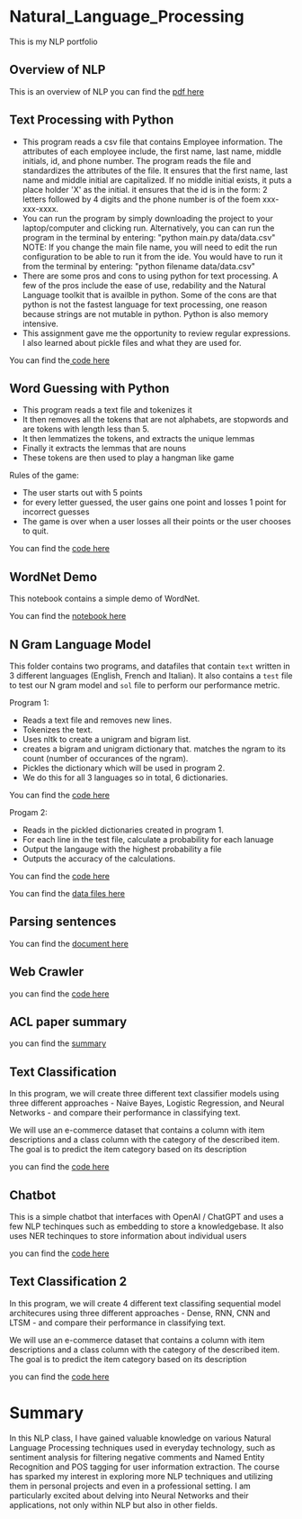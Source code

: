 # Natural_Language_Processing
This is my NLP portfolio
## Overview of NLP
This is an overview of NLP
you can find the [pdf here](https://github.com/emmanueluzodike/Natural_Language_Processing/blob/main/Overview%20of%20NLP.pdf) 

## Text Processing with Python
- This program reads a csv file that contains Employee information. The attributes of each employee include, the first name, last name, middle initials, id, and phone number. The program reads the file and standardizes the attributes of the file. It ensures that the first name, last name and middle initial are capitalized. If no middle initial exists, it puts a place holder 'X' as the initial. it ensures that the id is in the form: 2 letters followed by 4 digits and the phone number is of the foem xxx-xxx-xxxx.
- You can run the program by simply downloading the project to your laptop/computer and clicking run. Alternatively, you can can run the program in the terminal by entering: "python main.py data/data.csv"
NOTE: If you change the main file name, you will need to edit the run configuration to be able to run it from the ide. You would have to run it from the terminal by entering: "python filename data/data.csv"
- There are some pros and cons to using python for text processing. A few of the pros include the ease of use, redability and the Natural Language toolkit that is availble in python. Some of the cons are that python is not the fastest language for text processing, one reason because strings are not mutable in python. Python is also memory intensive.
- This assignment gave me the opportunity to review regular expressions. I also learned about pickle files and what they are used for.

You can find the[ code here](https://github.com/emmanueluzodike/Natural_Language_Processing/tree/main/Text%20Processing%20with%20Python)

## Word Guessing with Python
- This program reads a text file and tokenizes it
- It then removes all the tokens that are not alphabets, are stopwords and are tokens with length less than 5. 
- It then lemmatizes the tokens, and extracts the unique lemmas
- Finally it extracts the lemmas that are nouns
- These tokens are then used to play a hangman like game

Rules of the game:
- The user starts out with 5 points
- for every letter guessed, the user gains one point and losses 1 point for incorrect guesses
- The game is over when a user losses all their points or the user chooses to quit.

You can find the [code here](https://github.com/emmanueluzodike/Natural_Language_Processing/blob/main/Word%20Guessing%20Game%20-%20NLTK%20Demo/main.py)

## WordNet Demo
This notebook contains a simple demo of WordNet.

You can find the [notebook here](https://github.com/emmanueluzodike/Natural_Language_Processing/blob/main/Word%20Guessing%20Game%20-%20NLTK%20Demo/main.py)

## N Gram Language Model
This folder contains two programs, and datafiles that contain `text` written in 3 different languages (English, French and Italian). It also contains a `test` file to test our N gram model and `sol` file to perform our performance metric.

Program 1:
- Reads a text file and removes new lines.
- Tokenizes the text.
- Uses nltk to create a unigram and bigram list.
- creates a bigram and unigram dictionary that. matches the ngram to its count (number of occurances of the ngram).
- Pickles the dictionary which will be used in program 2.
- We do this for all 3 languages so in total, 6 dictionaries.

You can find the [code here](https://github.com/emmanueluzodike/Natural_Language_Processing/blob/main/N%20Gram%20Language%20Model/main_program_1.py)

Progam 2:
- Reads in the pickled dictionaries created in program 1.
- For each line in the test file, calculate a probability for each lanuage
- Output the langauge with the highest probability a file
- Outputs the accuracy of the calculations.

You can find the [code here](https://github.com/emmanueluzodike/Natural_Language_Processing/blob/main/N%20Gram%20Language%20Model/main_program_2.py)

You can find the [data files here](https://github.com/emmanueluzodike/Natural_Language_Processing/tree/main/N%20Gram%20Language%20Model/data)

## Parsing sentences
You can find the [document here](https://github.com/emmanueluzodike/Natural_Language_Processing/blob/main/Parsing%20Sentences/Document.pdf)

## Web Crawler
you can find the [code here](https://github.com/emmanueluzodike/Natural_Language_Processing/blob/main/Webcrawler/main.py)

## ACL paper summary
you can find the [summary](https://github.com/emmanueluzodike/Natural_Language_Processing/tree/main/ACL%20Paper)

## Text Classification

In this program, we will create three different text classifier models using three different approaches - Naive Bayes, Logistic Regression, and Neural Networks - and compare their performance in classifying text.

We will use an e-commerce dataset that contains a column with item descriptions and a class column with the category of the described item. The goal is to predict the item category based on its description

 you can find the [code here](https://github.com/emmanueluzodike/Natural_Language_Processing/tree/main/Text%20Classification)


## Chatbot

This is a simple chatbot that interfaces with OpenAI / ChatGPT and uses a few NLP techinques such as embedding to store a knowledgebase. It also uses NER techinques to store information about individual users

you can find the [code here](https://github.com/emmanueluzodike/Natural_Language_Processing/blob/main/Chatbot/chatbot.ipynb)

## Text Classification 2

In this program, we will create 4 different text classifing sequential model architecures using three different approaches - Dense, RNN, CNN and LTSM - and compare their performance in classifying text.

We will use an e-commerce dataset that contains a column with item descriptions and a class column with the category of the described item. The goal is to predict the item category based on its description

 you can find the [code here](https://github.com/emmanueluzodike/Natural_Language_Processing/tree/main/Text%20Classification)

# Summary

In this NLP class, I have gained valuable knowledge on various Natural Language Processing techniques used in everyday technology, such as sentiment analysis for filtering negative comments and Named Entity Recognition and POS tagging for user information extraction. The course has sparked my interest in exploring more NLP techniques and utilizing them in personal projects and even in a professional setting. I am particularly excited about delving into Neural Networks and their applications, not only within NLP but also in other fields.